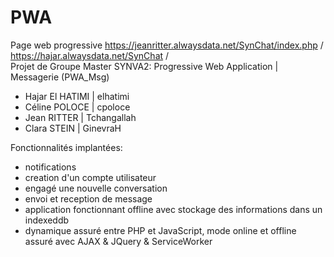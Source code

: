 # PWA
Page web progressive
  https://jeanritter.alwaysdata.net/SynChat/index.php /<br/>
  https://hajar.alwaysdata.net/SynChat /<br/>
Projet de Groupe Master SYNVA2: Progressive Web Application | Messagerie (PWA_Msg)
       <ul>
<li>Hajar El HATIMI | elhatimi </li>
<li>Céline POLOCE | cpoloce </li>
<li>Jean RITTER | Tchangallah </li>
<li>Clara STEIN | GinevraH </li>
      </ul>

Fonctionnalités implantées:
       <ul>
<li>notifications</li>
<li>creation d'un compte utilisateur</li>
<li>engagé une nouvelle conversation </li>
<li>envoi et reception de message </li>
<li>application fonctionnant offline avec stockage des informations dans un indexeddb </li>
<li>dynamique assuré entre PHP et JavaScript, mode online et offline assuré avec AJAX & JQuery & ServiceWorker </li>
        </ul>	      </ul>


